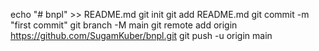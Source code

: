 echo "# bnpl" >> README.md
git init
git add README.md
git commit -m "first commit"
git branch -M main
git remote add origin https://github.com/SugamKuber/bnpl.git
git push -u origin main
